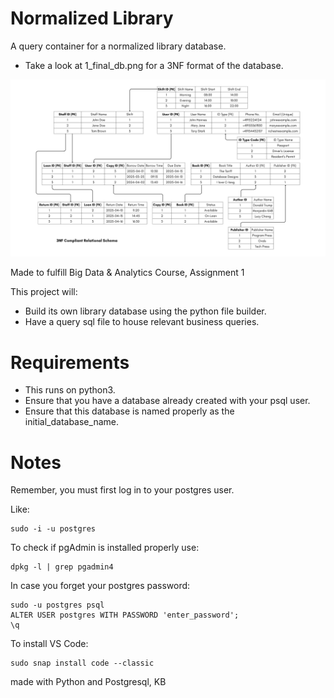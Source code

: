 # Normalized Library
A query container for a normalized library database.
- Take a look at 1_final_db.png for a 3NF format of the database.
<img src="1_final_db.png" alt="3NF format of a library database"/>

Made to fulfill Big Data & Analytics Course, Assignment 1

This project will:
- Build its own library database using the python file builder.
- Have a query sql file to house relevant business queries.

# Requirements
- This runs on python3.
- Ensure that you have a database already created with your psql user.
- Ensure that this database is named properly as the initial_database_name.

# Notes
Remember, you must first log in to your postgres user.

Like:
```
sudo -i -u postgres
```

To check if pgAdmin is installed properly use:
```
dpkg -l | grep pgadmin4
```

In case you forget your postgres password:
```
sudo -u postgres psql
ALTER USER postgres WITH PASSWORD 'enter_password';
\q
```

To install VS Code:
```
sudo snap install code --classic
```


made with Python and Postgresql, KB
